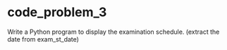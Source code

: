 # code_problem_3
Write a Python program to display the examination schedule. (extract the date from exam_st_date)
